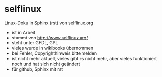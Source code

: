 # selflinux

Linux-Doku in Sphinx (rst) von selflinux.org

* ist in Arbeit
* stammt von http://www.selflinux.org/
* steht unter GFDL, GPL
* vieles wurde in wikibooks übernommen
* bei Fehler, Copyrighthinweis bitte melden
* ist nicht mehr aktuell, vieles gibt es nicht mehr, aber vieles funktioniert noch und hat sich nicht geändert
* für github, Sphinx mit rst
